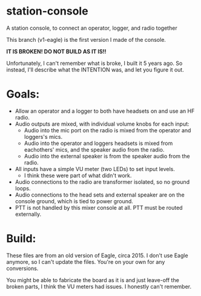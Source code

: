 # station-console
A station console, to connect an operator, logger, and radio together

This branch (v1-eagle) is the first version I made of the console.

**IT IS BROKEN!  DO NOT BUILD AS IT IS!!**

Unfortunately, I can't remember what is broke, I built it 5 years ago.
So instead, I'll describe what the INTENTION was, and let you figure it out.

# Goals:
* Allow an operator and a logger to both have headsets on and use an HF radio.
* Audio outputs are mixed, with individual volume knobs for each input:
  * Audio into the mic port on the radio is mixed from the operator and loggers's mics.
  * Audio into the operator and loggers headsets is mixed from eachothers' mics,
    and the speaker audio from the radio.
  * Audio into the external speaker is from the speaker audio from the radio.
* All inputs have a simple VU meter (two LEDs) to set input levels.  
  * I think these were part of what didn't work.
* Audio connections to the radio are transformer isolated, so no ground loops.
* Audio connections to the head sets and external speaker are on the console ground,
  which is tied to power ground.
* PTT is not handled by this mixer console at all. PTT must be routed externally.

# Build:
These files are from an old version of Eagle, circa 2015.  I don't use Eagle anymore,
so I can't update the files.  You're on your own for any conversions.

You might be able to fabricate the board as it is and just leave-off the broken parts, 
I think the VU meters had issues.  I honestly can't remember.
